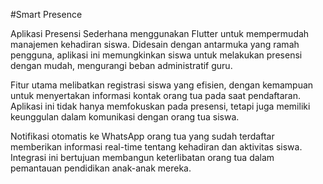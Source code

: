 #Smart Presence

Aplikasi Presensi Sederhana menggunakan Flutter untuk mempermudah manajemen kehadiran siswa. Didesain dengan antarmuka yang ramah pengguna, aplikasi ini memungkinkan siswa untuk melakukan presensi dengan mudah, mengurangi beban administratif guru.

Fitur utama melibatkan registrasi siswa yang efisien, dengan kemampuan untuk menyertakan informasi kontak orang tua pada saat pendaftaran. Aplikasi ini tidak hanya memfokuskan pada presensi, tetapi juga memiliki keunggulan dalam komunikasi dengan orang tua siswa.

Notifikasi otomatis ke WhatsApp orang tua yang sudah terdaftar memberikan informasi real-time tentang kehadiran dan aktivitas siswa. Integrasi ini bertujuan membangun keterlibatan orang tua dalam pemantauan pendidikan anak-anak mereka.

